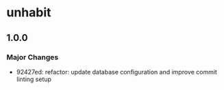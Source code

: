 # unhabit

## 1.0.0

### Major Changes

- 92427ed: refactor: update database configuration and improve commit linting setup

